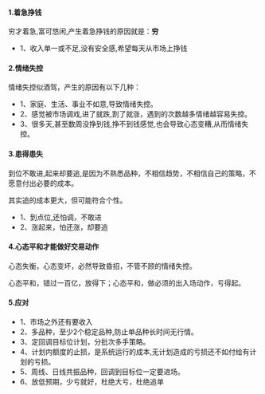 [//]:情绪

#### 1.着急挣钱

穷才着急,富可悠闲,产生着急挣钱的原因就是：**穷**

- 1、收入单一或不足,没有安全感,希望每天从市场上挣钱

#### 2.情绪失控

情绪失控似酒驾，产生的原因有以下几种：

- 1、家庭、生活、事业不如意,导致情绪失控。
- 2、感觉被市场调戏,进了就跌,割了就涨，遇到的次数越多情绪越容易失控。
- 3、很多天,甚至数周没挣到钱,挣不到钱感觉,也会导致心态变糟,从而情绪失控。

#### 3.患得患失

到位不敢进,起来却要追,是因为不熟悉品种，不相信趋势，不相信自己的策略，不愿意付出必要的成本。

其实追的成本更大，但可能符合个性。

- 1、到点位,还怕调，不敢进
- 2、涨起来，怕还涨，却要追

#### 4.心态平和才能做好交易动作

心态失衡，心态变坏，必然导致昏招，不管不顾的情绪失控。

心态平和，错过一百亿，放得下；心态平和，做必须的出入场动作，亏得起。

#### 5.应对

- 1、市场之外还有要收入
- 2、多品种，至少2个稳定品种,防止单品种长时间无行情。
- 3、定回调目标位计划，分批次多手策略。
- 4、计划内额度的止损，是系统运行的成本,无计划造成的亏损还不如付给有计划的亏损。
- 5、周线、日线共振品种，回调到目标位一定要进场。
- 6、放低预期，少亏就好，杜绝大亏，杜绝追单